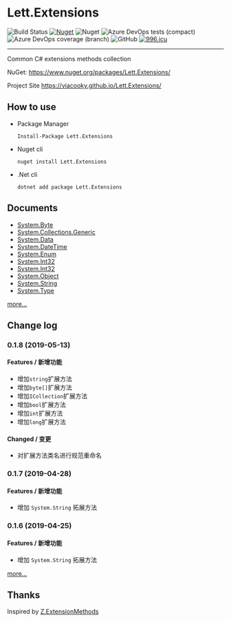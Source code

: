 # Lett.Extensions

![Build Status](https://dev.azure.com/viacooky/Lett.Extensions/_apis/build/status/Lett.Extensions%20Push%20NuGet?branchName=master)
[![Nuget](https://img.shields.io/nuget/v/Lett.Extensions.svg)](https://www.nuget.org/packages/Lett.Extensions/)
![Nuget](https://img.shields.io/nuget/dt/Lett.Extensions.svg)
![Azure DevOps tests (compact)](https://img.shields.io/azure-devops/tests/viacooky/Lett.Extensions/9.svg)
![Azure DevOps coverage (branch)](https://img.shields.io/azure-devops/coverage/viacooky/Lett.Extensions/9/master.svg?color=9cf)
![GitHub](https://img.shields.io/github/license/viacooky/Lett.Extensions.svg)
[![996.icu](https://img.shields.io/badge/link-996.icu-red.svg)](https://996.icu)

---

Common C# extensions methods collection

NuGet: https://www.nuget.org/packages/Lett.Extensions/

Project Site https://viacooky.github.io/Lett.Extensions/

## How to use

- Package Manager

  `Install-Package Lett.Extensions`

- Nuget cli

  `nuget install Lett.Extensions`

- .Net cli

  `dotnet add package Lett.Extensions`

## Documents

- [System.Byte](https://viacooky.github.io/Lett.Extensions/ExtensionMethods/System.Byte/index.md)
- [System.Collections.Generic](https://viacooky.github.io/Lett.Extensions/ExtensionMethods/System.Collections.Generic/index.md)
- [System.Data](https://viacooky.github.io/Lett.Extensions/ExtensionMethods/System.Data/index.md)
- [System.DateTime](https://viacooky.github.io/Lett.Extensions/ExtensionMethods/System.DateTime/index.md)
- [System.Enum](https://viacooky.github.io/Lett.Extensions/ExtensionMethods/System.Enum/index.md)
- [System.Int32](https://viacooky.github.io/Lett.Extensions/ExtensionMethods/System.Int32/index.md)
- [System.Int32](https://viacooky.github.io/Lett.Extensions/ExtensionMethods/System.Int64/index.md)
- [System.Object](https://viacooky.github.io/Lett.Extensions/ExtensionMethods/System.Object/index.md)
- [System.String](https://viacooky.github.io/Lett.Extensions/ExtensionMethods/System.String/index.md)
- [System.Type](https://viacooky.github.io/Lett.Extensions/ExtensionMethods/System.Type/index.md)

[more...](https://viacooky.github.io/Lett.Extensions/)

## Change log

### 0.1.8 (2019-05-13)

#### Features / 新增功能

- 增加`string`扩展方法
- 增加`byte[]`扩展方法
- 增加`ICollection`扩展方法
- 增加`bool`扩展方法
- 增加`int`扩展方法
- 增加`long`扩展方法

#### Changed / 变更

- 对扩展方法类名进行规范重命名

### 0.1.7 (2019-04-28)

#### Features / 新增功能

- 增加 `System.String` 拓展方法

### 0.1.6 (2019-04-25)

#### Features / 新增功能

- 增加 `System.String` 拓展方法

[more...](https://viacooky.github.io/Lett.Extensions/CHANGELOG.html)

## Thanks

Inspired by [Z.ExtensionMethods](https://github.com/zzzprojects/Z.ExtensionMethods)
